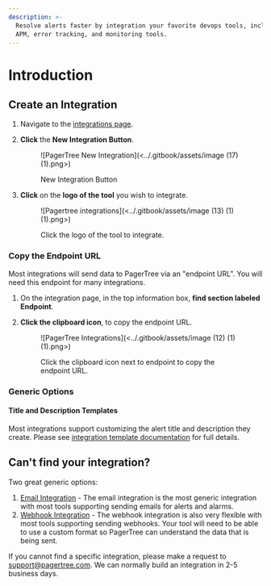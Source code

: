 ```yaml
---
description: >-
  Resolve alerts faster by integration your favorite devops tools, including
  APM, error tracking, and monitoring tools.
---
```


# Introduction

## Create an Integration

1. Navigate to the [integrations page](https://app.pagertree.com/integrations?direction=asc\&limit=10\&sort=tiny\_id).
2.  **Click** the **New Integration Button**.

    <figure>![PagerTree New Integration](<../.gitbook/assets/image (17) (1).png>)<figcaption><p>New Integration Button</p></figcaption></figure>
3.  **Click** on the **logo of the tool** you wish to integrate.

    <figure>![Pagertree integrations](<../.gitbook/assets/image (13) (1) (1).png>)<figcaption><p>Click the logo of the tool to integrate.</p></figcaption></figure>

### Copy the Endpoint URL

Most integrations will send data to PagerTree via an "endpoint URL". You will need this endpoint for many integrations.

1. On the integration page, in the top information box, **find section labeled Endpoint**.
2.  **Click the clipboard icon**, to copy the endpoint URL.

    <figure>![PagerTree Integrations](<../.gitbook/assets/image (12) (1) (1).png>)<figcaption><p>Click the clipboard icon next to endpoint to copy the endpoint URL.</p></figcaption></figure>

### Generic Options

#### Title and Description Templates

Most integrations support customizing the alert title and description they create. Please see [integration template documentation](../integrations.md#templates) for full details.

## Can't find your integration?

Two great generic options:

1. [Email Integration](email.md) - The email integration is the most generic integration with most tools supporting sending emails for alerts and alarms.
2. [Webhook Integration](webhook.md) - The webhook integration is also very flexible with most tools supporting sending webhooks. Your tool will need to be able to use a custom format so PagerTree can understand the data that is being sent.

If you cannot find a specific integration, please make a request to [support@pagertree.com](mailto:support@pagertree.com). We can normally build an integration in 2-5 business days.
